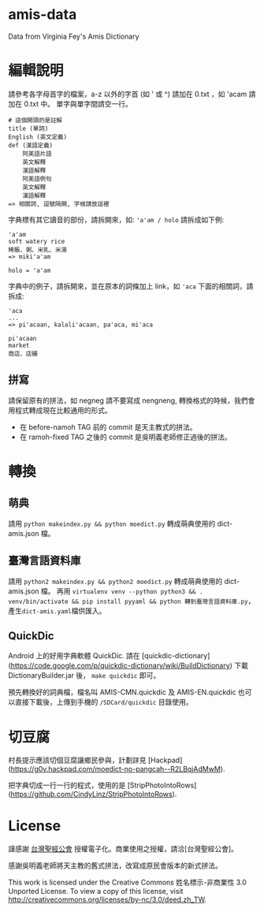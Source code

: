amis-data
=========

Data from Virginia Fey's Amis Dictionary


編輯說明
========

請參考各字母首字的檔案，a-z 以外的字首 (如 ' 或 ^) 請加在 0.txt ，如 'acam 請加在 0.txt 中。
單字與單字間請空一行。

```
# 這個開頭的是註解
title (單詞)
English (英文定義)
def (漢語定義)
    阿美語片語
    英文解釋
    漢語解釋
    阿美語例句
    英文解釋
    漢語解釋
=> 相關詞, 逗號隔開, 字根請放這裡
```

字典標有其它讀音的部份，請拆開來，如: `'a'am / holo` 請拆成如下例:

```
'a'am
soft watery rice
稀飯、粥、米乳、米湯
=> miki'a'am

holo = 'a'am
```

字典中的例子，請拆開來，並在原本的詞條加上 link，如 `'aca` 下面的相關詞，請拆成:

```
'aca
...
=> pi'acaan, kalali'acaan, pa'aca, mi'aca

pi'acaan
market
商店、店鋪
```

拼寫
----

請保留原有的拼法，如 negneg 請不要寫成 nengneng, 轉換格式的時候，我們會用程式轉成現在比較通用的形式。
* 在 before-namoh TAG 前的 commit 是天主教式的拼法。
* 在 ramoh-fixed TAG 之後的 commit 是吳明義老師修正過後的拼法。


轉換
====

萌典
----
請用 `python makeindex.py && python moedict.py` 轉成萌典使用的 dict-amis.json 檔。

臺灣言語資料庫
----
請用 `python2 makeindex.py && python2 moedict.py` 轉成萌典使用的 dict-amis.json 檔。
再用 `virtualenv venv --python python3 && . venv/bin/activate && pip install pyyaml && python 轉到臺灣言語資料庫.py`，產生`dict-amis.yaml`檔供匯入。


QuickDic
--------
Android 上的好用字典軟體 QuickDic. 請在 [quickdic-dictionary] (https://code.google.com/p/quickdic-dictionary/wiki/BuildDictionary) 下載 DictionaryBuilder.jar 後， `make quickdic` 即可。

預先轉換好的詞典檔，檔名叫 AMIS-CMN.quickdic 及 AMIS-EN.quickdic 也可以直接下載後，上傳到手機的 `/SDCard/quickdic` 目錄使用。


切豆腐
======

村長提示應該切個豆腐讓鄉民參與，計劃詳見 [Hackpad] (https://g0v.hackpad.com/moedict-no-pangcah--R2LBqjAdMwM).

把字典切成一行一行的程式，使用的是 [StripPhotoIntoRows] (https://github.com/CindyLinz/StripPhotoIntoRows).


License
=======

謹感謝 [台灣聖經公會](http://www.biblesociety-tw.org/) 授權電子化。商業使用之授權，請洽[台灣聖經公會]。

感謝吳明義老師將天主教的舊式拼法，改寫成原民會版本的新式拼法。

This work is licensed under the Creative Commons 姓名標示-非商業性 3.0 Unported License. To view a copy of this license, visit http://creativecommons.org/licenses/by-nc/3.0/deed.zh_TW.
